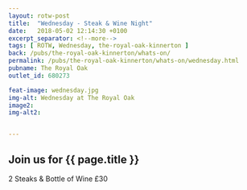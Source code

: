 ```yaml
---
layout: rotw-post
title:  "Wednesday - Steak & Wine Night"
date:   2018-05-02 12:14:30 +0100
excerpt_separator: <!--more-->
tags: [ ROTW, Wednesday, the-royal-oak-kinnerton ]
back: /pubs/the-royal-oak-kinnerton/whats-on/
permalink: /pubs/the-royal-oak-kinnerton/whats-on/wednesday.html
pubname: The Royal Oak
outlet_id: 680273

feat-image: wednesday.jpg
img-alt: Wednesday at The Royal Oak
image2:
img-alt2:


---
```


<h2>Join us for {{ page.title }}</h2>

<p>2 Steaks & Bottle of Wine £30</p>